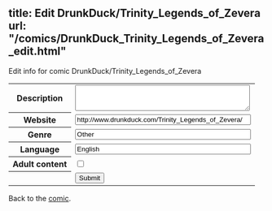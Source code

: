 title: Edit DrunkDuck/Trinity_Legends_of_Zevera
url: "/comics/DrunkDuck_Trinity_Legends_of_Zevera_edit.html"
---
Edit info for comic DrunkDuck/Trinity_Legends_of_Zevera

<form name="comic" action="http://gaepostmail.appspot.com/comic/" method="post">
<table class="comicinfo">
<tr>
<th>Description</th><td><textarea name="description" cols="40" rows="3"></textarea></td>
</tr>
<tr>
<th>Website</th><td><input type="text" name="url" value="http://www.drunkduck.com/Trinity_Legends_of_Zevera/" size="40"/></td>
</tr>
<tr>
<th>Genre</th><td><input type="text" name="genre" value="Other" size="40"/></td>
</tr>
<tr>
<th>Language</th><td><input type="text" name="language" value="English" size="40"/></td>
</tr>
<tr>
<th>Adult content</th><td><input type="checkbox" name="adult" value="adult" /></td>
</tr>
<tr>
<th></th><td>
<input type="hidden" name="comic" value="DrunkDuck_Trinity_Legends_of_Zevera" />
<input type="submit" name="submit" value="Submit" />
</td>
</tr>
</table>
</form>

Back to the [comic](DrunkDuck_Trinity_Legends_of_Zevera.html).
